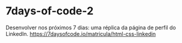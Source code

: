 # 7days-of-code-2
Desenvolver nos próximos 7 dias: uma réplica da página de perfil do LinkedIn.   https://7daysofcode.io/matricula/html-css-linkedin
